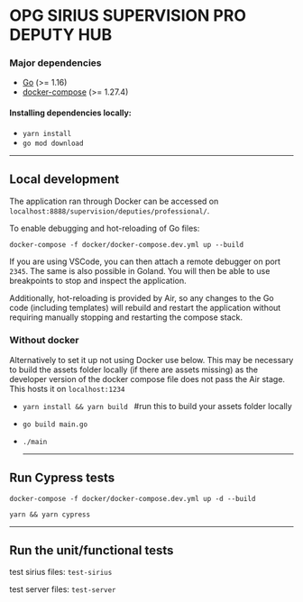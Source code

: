 # OPG SIRIUS SUPERVISION PRO DEPUTY HUB

### Major dependencies

- [Go](https://golang.org/) (>= 1.16)
- [docker-compose](https://docs.docker.com/compose/install/) (>= 1.27.4)

#### Installing dependencies locally:
- `yarn install`
- `go mod download`
 -------------------------------------------------------------------

## Local development

The application ran through Docker can be accessed on `localhost:8888/supervision/deputies/professional/`.

To enable debugging and hot-reloading of Go files:

`docker-compose -f docker/docker-compose.dev.yml up --build`

If you are using VSCode, you can then attach a remote debugger on port `2345`. The same is also possible in Goland.
You will then be able to use breakpoints to stop and inspect the application.

Additionally, hot-reloading is provided by Air, so any changes to the Go code (including templates)
will rebuild and restart the application without requiring manually stopping and restarting the compose stack.

### Without docker

Alternatively to set it up not using Docker use below. This may be necessary to build the assets folder locally (if
there are assets missing) as the developer version of the docker compose file does not pass the Air stage. This hosts it on `localhost:1234`

- `yarn install && yarn build ` #run this to build your assets folder locally
- `go build main.go `
- `./main `

  -------------------------------------------------------------------

## Run Cypress tests

`docker-compose -f docker/docker-compose.dev.yml up -d --build `

`yarn && yarn cypress `

 -------------------------------------------------------------------
## Run the unit/functional tests

test sirius files: `test-sirius`

test server files: `test-server`